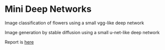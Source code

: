 # Mini Deep Networks

Image classification of flowers using a small vgg-like deep network

Image generation by stable diffusion using a small u-net-like deep network

Report is [here](report.pdf)

